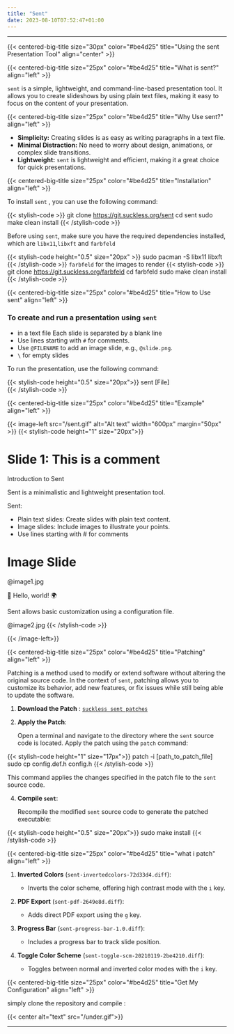 ```yaml
---
title: "Sent"
date: 2023-08-10T07:52:47+01:00
---
```


---



{{< centered-big-title size="30px" color="#be4d25" title="Using the sent Presentation Tool" align="center" >}}

{{< centered-big-title size="25px" color="#be4d25" title="What is sent?" align="left" >}}


`sent` is a simple, lightweight, and command-line-based presentation tool. It allows you to create slideshows by using plain text files, making it easy to focus on the content of your presentation.

{{< centered-big-title size="25px" color="#be4d25" title="Why Use sent?" align="left" >}}

- **Simplicity:** Creating slides is as easy as writing paragraphs in a text file.
- **Minimal Distraction:** No need to worry about design, animations, or complex slide transitions.
- **Lightweight:** `sent` is lightweight and efficient, making it a great choice for quick presentations.

{{< centered-big-title size="25px" color="#be4d25" title="Installation" align="left" >}}

To install `sent` , you can use the following command:

{{< stylish-code >}}
git clone https://git.suckless.org/sent
cd sent
sudo make clean install
{{< /stylish-code >}}

Before using `sent`, make sure you have the required dependencies installed, which are `libx11`,`libxft` and `farbfeld`

{{< stylish-code height="0.5" size="20px"  >}}
sudo pacman -S libx11 libxft
{{< /stylish-code >}}
`farbfeld` for the images to render
{{< stylish-code  >}}
git clone https://git.suckless.org/farbfeld
cd farbfeld
sudo make clean install
{{< /stylish-code >}}


{{< centered-big-title size="25px" color="#be4d25" title="How to Use sent" align="left" >}}

### To create and run a presentation using `sent`
- in a text file Each slide is separated by a blank line
- Use lines starting with `#` for comments.
- Use `@FILENAME` to add an image slide, e.g., `@slide.png`.
- `\`  for empty slides

To run the presentation, use the following command:


{{< stylish-code height="0.5" size="20px">}}
  sent [File]  
{{< /stylish-code >}}

{{< centered-big-title size="25px" color="#be4d25" title="Example" align="left" >}}


{{< image-left src="/sent.gif" alt="Alt text" width="600px" margin="50px" >}}
{{< stylish-code  height="1" size="20px">}}
# Slide 1: This is a comment
 Introduction to Sent

Sent is a minimalistic and lightweight presentation tool.

Sent:
- Plain text slides: Create slides with plain text content.
- Image slides: Include images to illustrate your points.
- Use lines starting with # for comments

# Image Slide
@image1.jpg

👋 Hello, world! 🌍

Sent allows basic customization using a configuration file.

@image2.jpg
{{< /stylish-code >}}

{{< /image-left>}}


{{< centered-big-title size="25px" color="#be4d25" title="Patching" align="left" >}}

Patching is a method used to modify or extend software without altering the original source code. In the context of 
`sent`, patching allows you to customize its behavior, add new features, or fix issues while still being able to update 
the software.


1. **Download the Patch** : [`suckless sent patches`](https://tools.suckless.org/sent/patches)

2. **Apply the Patch**:

   Open a terminal and navigate to the directory where the `sent` source code is located. Apply the patch using the 
   `patch` command:

{{< stylish-code height="1" size="17px">}}
patch -i [path_to_patch_file]
sudo cp config.def.h config.h
{{< /stylish-code >}}

   This command applies the changes specified in the patch file to the `sent` source code.

4. **Compile `sent`**:

   Recompile the modified `sent` source code to generate the patched executable:

{{< stylish-code height="0.5" size="20px">}}
sudo make install
{{< /stylish-code >}}




{{< centered-big-title size="25px" color="#be4d25" title="what i patch" align="left" >}}


1. **Inverted Colors** (`sent-invertedcolors-72d33d4.diff`):
   - Inverts the color scheme, offering high contrast mode with the `i` key.

2. **PDF Export** (`sent-pdf-2649e8d.diff`):
   - Adds direct PDF export using the `g` key.

3. **Progress Bar** (`sent-progress-bar-1.0.diff`):
   - Includes a progress bar to track slide position.

4. **Toggle Color Scheme** (`sent-toggle-scm-20210119-2be4210.diff`):
   - Toggles between normal and inverted color modes with the `i` key.

{{< centered-big-title size="25px" color="#be4d25" title="Get My Configuration" align="left" >}}

simply clone the repository and compile : 

{{< center alt="text"  src="/under.gif">}}



---
